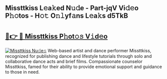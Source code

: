## Missttkiss L𝚎a𝚔ed N𝚞𝚍e - Part-jqV Vi𝚍𝚎o P𝚑𝚘tos - H𝚘𝚝 O𝚗𝚕yf𝚊ns L𝚎a𝚔s d5TkB

# <h2><a href="http://kfahbn.oniu.top/?m=Missttkiss">🔗👉 🔴 Missttkiss P𝚑ot𝚘𝚜 V𝚒d𝚎o</a></h2>

[![Missttkiss Nu𝚍e𝚜](https://i.imgur.com/0qMVB7G.gif)](http://kfahbn.oniu.top/?m=Missttkiss)
Web-based artist and dance performer Missttkiss, recognized for publishing dance and lifestyle tutorials through solo and collaborative dance acts and brief films. Compassionate counselor Missttkiss, famed for their ability to provide emotional support and guidance to those in need.  
